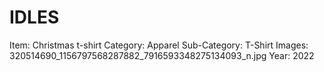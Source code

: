 # IDLES

Item: Christmas t-shirt
Category: Apparel
Sub-Category: T-Shirt
Images: 320514690_1156797568287882_7916593348275134093_n.jpg
Year: 2022